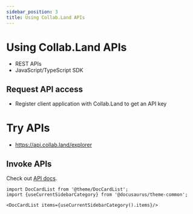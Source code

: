 ```yaml
---
sidebar_position: 3
title: Using Collab.Land APIs
---
```


# Using Collab.Land APIs

- REST APIs
- JavaScript/TypeScript SDK

## Request API access

- Register client application with Collab.Land to get an API key

# Try APIs

- https://api.collab.land/explorer

## Invoke APIs

Check out [API docs](../api-docs).

```mdx-code-block
import DocCardList from '@theme/DocCardList';
import {useCurrentSidebarCategory} from '@docusaurus/theme-common';

<DocCardList items={useCurrentSidebarCategory().items}/>
```
